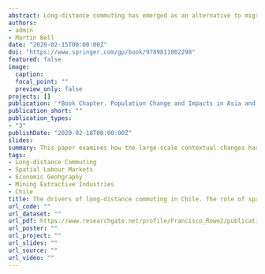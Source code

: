 ```yaml
---
abstract: Long-distance commuting has emerged as an alternative to migration to regulate spatial labour markets. Coupled to changes in the labour and housing market, technological advances have promoted long-distance commuting by reshaping the links between the spatial distribution of population and regional economies. While previous research has examined these links in developed countries, less is known about how these changes have played out in developing economies. Using micro-census data and regression analysis, this paper addresses this gap by examining how the contextual framework has shaped long-distance commuting in Chile. Results reveal that the nature and spatial distribution of mining and construction activities have been the primary mechanism to promote long-distance commuting in Chile. This contrasts with developed countries where, along with these activities, factors associated to the new service economy also comprise predominant forces promoting long-distance commuting, particularly across high skilled occupations.
authors:
- admin
- Martin Bell
date: "2020-02-15T00:00:00Z"
doi: "https://www.springer.com/gp/book/9789811002298"
featured: false
image:
  caption: 
  focal_point: ""
  preview_only: false
projects: []
publication: '*Book Chapter. Population Change and Impacts in Asia and the Pacific*'
publication_short: ""
publication_types:
- "3"
publishDate: "2020-02-18T00:00:00Z"
slides: 
summary: This paper examines how the large-scale contextual changes has shaped long-distance commuting in Chile.
tags:
- Long-distance Commuting
- Spatial Labour Markets
- Economic Geohgraphy 
- Mining Extractive Industries
- Chile
title: The drivers of long-distance commuting in Chile. The role of spatial distribution of economic activities
url_code: ""
url_dataset: ""
url_pdf: https://www.researchgate.net/profile/Francisco_Rowe2/publication/320556949_The_drivers_of_long-distance_commuting_in_Chile_The_role_of_spatial_distribution_of_economic_activities_and_population/links/59ed0fb60f7e9bfdeb71ac4b/The-drivers-of-long-distance-commuting-in-Chile-The-role-of-spatial-distribution-of-economic-activities-and-population.pdf
url_poster: ""
url_project: ""
url_slides: ""
url_source: ""
url_video: ""
---
```

